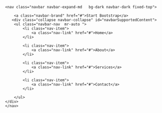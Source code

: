 
<html>
<head>

<title>
    Shop Homepage - Start Bootstrap Template
</title>
<meta charset="utf-8">
  <meta name="viewport" content="width=device-width, initial-scale=1">
  <link rel="stylesheet" href="https://maxcdn.bootstrapcdn.com/bootstrap/4.5.2/css/bootstrap.min.css">


</head>

<body>


    <nav class="navbar navbar-expand-md   bg-dark navbar-dark fixed-top">
       
        <a class="navbar-brand" href="#">Start Bootstrap</a>
       <div class="collapse navbar-collapse" id="navbarSupportedContent">
        <ul class="navbar-nav  mr-auto ">
            <li class="nav-item">
                <a class="nav-link" href="#">Home</a>
            </li>

            <li class="nav-item">
                <a class="nav-link" href="#">About</a>
            </li>

            <li class="nav-item">
                <a class="nav-link" href="#">Services</a>
            </li>

            <li class="nav-item">
                <a class="nav-link" href="#">Contact</a>
            </li>

        </ul>
    </div>
    </nav>





















</div>

</body>

</html>

